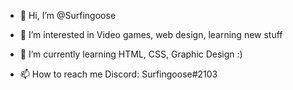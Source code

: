 - 👋 Hi, I’m @Surfingoose

- 👀 I’m interested in
Video games, web design, learning new stuff

- 🌱 I’m currently learning
HTML, CSS, Graphic Design :)

- 📫 How to reach me
Discord: Surfingoose#2103

<!---
Surfingoose/Surfingoose is a ✨ special ✨ repository because its `README.md` (this file) appears on your GitHub profile.
You can click the Preview link to take a look at your changes.
--->
